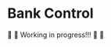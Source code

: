 # Bank Control

:construction: :construction: Working in progress!!! :construction: :construction: 

